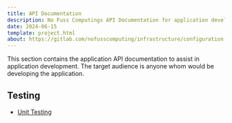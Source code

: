 ```yaml
---
title: API Documentation
description: No Fuss Computings API Documentation for application development
date: 2024-06-15
template: project.html
about: https://gitlab.com/nofusscomputing/infrastructure/configuration-management/django_app
---
```


This section contains the application API documentation to assist in application development. The target audience is anyone whom would be developing the application.


## Testing

- [Unit Testing](tests/index.md)
